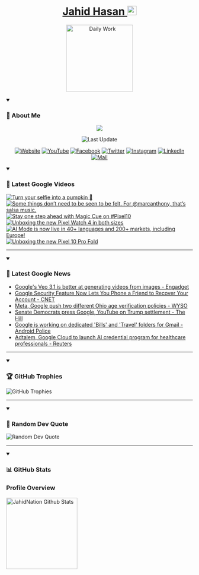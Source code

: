 <h1 align="center">
  <a href="https://github.com/jahidnation">
    Jahid Hasan <img src="https://i.imgur.com/oZ3B6FS.png" height="25" width="25" alt="Verified" />
  </a>
</h1>
<p align="center">
  <a href="https://jahid.eu.org">
    <img alt="Daily Work" height="180px" src="https://i.imgur.com/uhZdH9C.gif" />
  </a>
</p>
<details open>
 <summary><h3>🌟 About Me</h3></summary>
<p align="center">
  <img src="https://readme-typing-svg.demolab.com/?lines=Even+if+I+fail,;I+have+to+finish,;What+I+started.;&font=Fira%20Code&center=true&width=500&height=50&color=00FF7F&vCenter=true&pause=1000&size=24" />
</p>

<p align="center">
  <img alt="Last Update" title="Last Update" src="https://img.shields.io/github/last-commit/jahidnation/jahidnation?logo=github&label=LAST+UPDATE&color=blueviolet&style=flat-square"/>
</p>

<p align="center">
  <a href="https://jahid.eu.org">
    <img alt="Website" title="Website" src="https://img.shields.io/badge/Website-000000?logo=Google-Chrome&logoColor=white&style=for-the-badge"/></a>
  <a href="https://youtube.com/@jahidnation">
    <img alt="YouTube" title="YouTube Channel" src="https://img.shields.io/badge/YouTube-FF0000?logo=YouTube&logoColor=white&style=for-the-badge"/></a>
  <a href="https://facebook.com/jahidnation">
    <img alt="Facebook" title="Facebook Page" src="https://img.shields.io/badge/Facebook-4267B2?logo=Facebook&logoColor=white&style=for-the-badge"/></a>
  <a href="https://twitter.com/jahidnation">
    <img alt="Twitter" title="Twitter Profile" src="https://img.shields.io/badge/X-000000?logo=x&logoColor=white&style=for-the-badge"/></a>
  <a href="https://instagram.com/jahidnation">
    <img alt="Instagram" title="Instagram Profile" src="https://img.shields.io/badge/Instagram-E4405F?logo=Instagram&logoColor=white&style=for-the-badge"/></a>
  <a href="https://linkedin.com/in/jahidnation">
    <img alt="LinkedIn" title="LinkedIn Profile" src="https://img.shields.io/badge/LinkedIn-0A66C2?logo=LinkedIn&logoColor=white&style=for-the-badge"/></a>
  <a href="https://mail.google.com/?hl=en&tf=cm&fs=1&to=mail@jahid.eu.org">
    <img alt="Mail" title="Mail Me" src="https://img.shields.io/badge/Email-D14836?logo=Gmail&logoColor=white&style=for-the-badge"/></a>
</p>

</details>

<details open>
 <summary><h3>🎥 Latest Google Videos</h3></summary>

<!-- BEGIN VID -->
<a href="https://www.youtube.com/shorts/I25HsDChRS0">
  <picture>
    <source media="(prefers-color-scheme: dark)" srcset="https://ytcards.demolab.com/?id=I25HsDChRS0&title=Turn+your+selfie+into+a+pumpkin+%F0%9F%8E%83&lang=en&timestamp=1760566292&background_color=%230d1117&title_color=%23ffffff&stats_color=%23dedede&max_title_lines=1&width=250&border_radius=5&duration=32">
    <img src="https://ytcards.demolab.com/?id=I25HsDChRS0&title=Turn+your+selfie+into+a+pumpkin+%F0%9F%8E%83&lang=en&timestamp=1760566292&background_color=%23ffffff&title_color=%2324292f&stats_color=%2357606a&max_title_lines=1&width=250&border_radius=5&duration=32" alt="Turn your selfie into a pumpkin 🎃" title="Turn your selfie into a pumpkin 🎃">
  </picture>
</a>
<a href="https://www.youtube.com/shorts/_K8wuHgLLKY">
  <picture>
    <source media="(prefers-color-scheme: dark)" srcset="https://ytcards.demolab.com/?id=_K8wuHgLLKY&title=Some+things+don%E2%80%99t+need+to+be+seen+to+be+felt.+For+%40marcanthony%2C+that%E2%80%99s+salsa+music.&lang=en&timestamp=1760546069&background_color=%230d1117&title_color=%23ffffff&stats_color=%23dedede&max_title_lines=1&width=250&border_radius=5&duration=28">
    <img src="https://ytcards.demolab.com/?id=_K8wuHgLLKY&title=Some+things+don%E2%80%99t+need+to+be+seen+to+be+felt.+For+%40marcanthony%2C+that%E2%80%99s+salsa+music.&lang=en&timestamp=1760546069&background_color=%23ffffff&title_color=%2324292f&stats_color=%2357606a&max_title_lines=1&width=250&border_radius=5&duration=28" alt="Some things don’t need to be seen to be felt. For @marcanthony, that’s salsa music." title="Some things don’t need to be seen to be felt. For @marcanthony, that’s salsa music.">
  </picture>
</a>
<a href="https://www.youtube.com/shorts/3AQXnN-4Q6g">
  <picture>
    <source media="(prefers-color-scheme: dark)" srcset="https://ytcards.demolab.com/?id=3AQXnN-4Q6g&title=Stay+one+step+ahead+with+Magic+Cue+on+%23Pixel10&lang=en&timestamp=1760372358&background_color=%230d1117&title_color=%23ffffff&stats_color=%23dedede&max_title_lines=1&width=250&border_radius=5&duration=18">
    <img src="https://ytcards.demolab.com/?id=3AQXnN-4Q6g&title=Stay+one+step+ahead+with+Magic+Cue+on+%23Pixel10&lang=en&timestamp=1760372358&background_color=%23ffffff&title_color=%2324292f&stats_color=%2357606a&max_title_lines=1&width=250&border_radius=5&duration=18" alt="Stay one step ahead with Magic Cue on #Pixel10" title="Stay one step ahead with Magic Cue on #Pixel10">
  </picture>
</a>
<a href="https://www.youtube.com/shorts/8Ox_DOdrP4w">
  <picture>
    <source media="(prefers-color-scheme: dark)" srcset="https://ytcards.demolab.com/?id=8Ox_DOdrP4w&title=Unboxing+the+new+Pixel+Watch+4+in+both+sizes&lang=en&timestamp=1760113047&background_color=%230d1117&title_color=%23ffffff&stats_color=%23dedede&max_title_lines=1&width=250&border_radius=5&duration=26">
    <img src="https://ytcards.demolab.com/?id=8Ox_DOdrP4w&title=Unboxing+the+new+Pixel+Watch+4+in+both+sizes&lang=en&timestamp=1760113047&background_color=%23ffffff&title_color=%2324292f&stats_color=%2357606a&max_title_lines=1&width=250&border_radius=5&duration=26" alt="Unboxing the new Pixel Watch 4 in both sizes" title="Unboxing the new Pixel Watch 4 in both sizes">
  </picture>
</a>
<a href="https://www.youtube.com/shorts/DCUsYTWbOE0">
  <picture>
    <source media="(prefers-color-scheme: dark)" srcset="https://ytcards.demolab.com/?id=DCUsYTWbOE0&title=AI+Mode+is+now+live+in+40%2B+languages+and+200%2B+markets%2C+including+Europe%21&lang=en&timestamp=1760040407&background_color=%230d1117&title_color=%23ffffff&stats_color=%23dedede&max_title_lines=1&width=250&border_radius=5&duration=28">
    <img src="https://ytcards.demolab.com/?id=DCUsYTWbOE0&title=AI+Mode+is+now+live+in+40%2B+languages+and+200%2B+markets%2C+including+Europe%21&lang=en&timestamp=1760040407&background_color=%23ffffff&title_color=%2324292f&stats_color=%2357606a&max_title_lines=1&width=250&border_radius=5&duration=28" alt="AI Mode is now live in 40+ languages and 200+ markets, including Europe!" title="AI Mode is now live in 40+ languages and 200+ markets, including Europe!">
  </picture>
</a>
<a href="https://www.youtube.com/shorts/HnDciy1PHAo">
  <picture>
    <source media="(prefers-color-scheme: dark)" srcset="https://ytcards.demolab.com/?id=HnDciy1PHAo&title=Unboxing+the+new+Pixel+10+Pro+Fold&lang=en&timestamp=1760030843&background_color=%230d1117&title_color=%23ffffff&stats_color=%23dedede&max_title_lines=1&width=250&border_radius=5&duration=25">
    <img src="https://ytcards.demolab.com/?id=HnDciy1PHAo&title=Unboxing+the+new+Pixel+10+Pro+Fold&lang=en&timestamp=1760030843&background_color=%23ffffff&title_color=%2324292f&stats_color=%2357606a&max_title_lines=1&width=250&border_radius=5&duration=25" alt="Unboxing the new Pixel 10 Pro Fold" title="Unboxing the new Pixel 10 Pro Fold">
  </picture>
</a>
<!-- END VID -->

---

</details>

<details open>
 <summary><h3>📝 Latest Google News</h3></summary>

<!-- BLOG-POST-LIST:START -->
- [Google&#39;s Veo 3.1 is better at generating videos from images - Engadget](https://news.google.com/rss/articles/CBMiogFBVV95cUxPbTZoSGN4X0FHSndJMjhoTjJ2NUtUTm05bzlRamNjaU1kai1Ub3dlUV9yQlYzcV9wa0ZFdnhkbUpyeW5OZkM5N1ZNblp0OGMtdFdNVHZRb2x4MG5DaHhtMW1Gekg2VnNMR3p4ZGNWbmFUcUR2MkFFTU5FbTY4bElyUTVnRW1FWU16bGJXVDROOVhUNk9qMlJwZlh4V1JHaE5Memc?oc=5)
- [Google Security Feature Now Lets You Phone a Friend to Recover Your Account - CNET](https://news.google.com/rss/articles/CBMiwgFBVV95cUxOVWVPd0dCd19OWlhJaThzTXcydVVfVmJmQVk1Z0FKU1NmWmVKRFRmajNQOGg1ZHJzakIxUE5ES1h5bC1nRTlaNTVVM01rMmZpVFktQWlZSy1pMV91TVZoWXZNYndMeGpaN1BtYUtRLWxKZlhDTTY0M2pJSFFCZ0xRQmJSVmQxSmVMU3V5OV9rZkd0S1J6ZUk2ZHgxZTZpLVdobmZHR3FXYUU4T1pLS3hTcl9zOHhZenJ3UDNFaVppMTBrUQ?oc=5)
- [Meta, Google push two different Ohio age verification policies - WYSO](https://news.google.com/rss/articles/CBMimAFBVV95cUxQZXRiYmJxX0ZuUS1wWnRsWVdmeTRqZlVnRjdzWDJRaGh3UGZMX185RXhXMkZXbFFhRUNHRXFuUDBDcmUyM3dDdzhTOWNGNzJ0bW1Oa2pZVTlBR25Jc1lta3lfZXdfdHZGSDROMG9Gb3p2VGpqUndtNEFrY1oxejhpQ0RMVlYzYUpodkdpbjRvT3gxdTlBQy15eA?oc=5)
- [Senate Democrats press Google, YouTube on Trump settlement - The Hill](https://news.google.com/rss/articles/CBMijgFBVV95cUxPcjRuUWNETjR0cVNDMkFwMmx2cVBDSTNabzdzR2ZjM3QwbnU0c3RNb2J0M1RwdXZvOFRrenNzNzEyQjJ2NUlldWVxYnFvZ1J2RkoxTFNRVzUxTjRUUGNhMlFaWHJ4NDZwVWdYNzYzOUpwRUJPX0xuVEg1WDVQZWZBTjRCc3NOZnUxOG9fYkRn0gGTAUFVX3lxTE56R1F0RGl5U21qZWQtQ0Rra0MzeE1UVjBfUmpfcDM2UmlLRXRaM0FHcUhMSGd2NDFiT3JTT0Z2MHpvdXRfdFBMOTM2bW9aQzFPcloyZktNdEhEYWxMR3FGNC1hVnVQVHAwc3ZyX2Z4ZXprMlNhbG5aYk4zUlBGczA5eDdDLXNJaHR1N3ZRdjU0b3Yxbw?oc=5)
- [Google is working on dedicated &#39;Bills&#39; and &#39;Travel&#39; folders for Gmail - Android Police](https://news.google.com/rss/articles/CBMihwFBVV95cUxNcGM0NjUzNTdGa0tuazRPbnBETzVuWU9NZkRLeFRjUXl4S0hRUnA3UkpvTERvVDA1SnRlenFjb2tHVlJwbGdZdFJ0eHVGVnJGVXE5bjBNU3EzdjUyTDhGQ2thR1ltNlFJU19MdUNrTmRiVXJQbENpb0cwaHY5ZlpsYTlkeGtTVVE?oc=5)
- [Adtalem, Google Cloud to launch AI credential program for healthcare professionals - Reuters](https://news.google.com/rss/articles/CBMivgFBVV95cUxQRVBtWVBfTl9yWnRTVmNZQlA1Ym1JMFh1MkRhUFR3ZEI3NnRKYTduQ2FGT0tJT05lMWFHbHU0RWhFbWoxVVNyeHZBTVgxVU5aMWUtSEZHYjRyLTNRa25zcGwxc192YUE1dU1GMkJfcHJ3RDdxRnZmQ1hLaXFvSk5hbHFudkFMTGUtRkZhUXR6RDFlQ1VvRGFkM0xQQVRUZWJUdy1hemFudk8wbjY0d3FGRE9MUGNMRWRxQXgyNGlR?oc=5)
<!-- BLOG-POST-LIST:END -->

---

</details>

<details open>
 <summary><h3>🏆 GitHub Trophies</h3></summary>

<img alt="GitHub Trophies" title="GitHub Trophies" src="https://github-profile-trophy.vercel.app/?username=jahidnation&column=8&theme=gruvbox&no-frame=true"/>

---

</details>

<details open>
 <summary><h3>💬 Random Dev Quote</h3></summary>

<img alt="Random Dev Quote" title="Random Dev Quote" src="https://quotes-github-readme.vercel.app/api?type=horizontal&theme=radical"/>

---

</details>

<details open> 
  <summary><h3>📊 GitHub Stats</h3></summary>

  <h3>Profile Overview</h3>
  <p>
  <img alt="JahidNation Github Stats" src="https://denvercoder1-github-readme-stats.vercel.app/api/?username=jahidnation&show_icons=true&include_all_commits=true&count_private=true&theme=react&hide_border=true&bg_color=1F222E&title_color=F85D7F&icon_color=F8D866" height="192px"/>
  </p>


